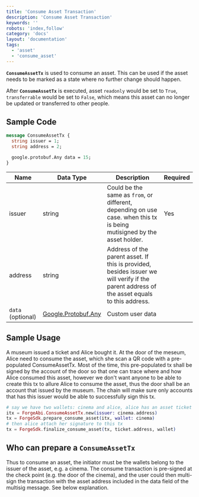 ```yaml
---
title: 'Consume Asset Transaction'
description: 'Consume Asset Transaction'
keywords: ''
robots: 'index,follow'
category: 'docs'
layout: 'documentation'
tags:
  - 'asset'
  - 'consume_asset'
---
```


**`ConsumeAssetTx`** is used to consume an asset. This can be used if the asset needs to be marked as a state where no further change should happen.

After **`ConsumeAssetTx`** is executed, asset `readonly` would be set to `True`, `transferrable` would be set to `False`, which means this asset can no longer be updated or transferred to other people.

## Sample Code

```protobuf
message ConsumeAssetTx {
  string issuer = 1;
  string address = 2;

  google.protobuf.Any data = 15;
}
```
| Name | Data Type | Description |Required|
| - | - | - | - |
|issuer| string|Could be the same as `from`, or different, depending on use case. when this tx is being mutisigned by the asset holder. | Yes|
|address| string| Address of the parent asset. If this is provided, besides issuer we will verify if the parent address of the asset equals to this address.||
| `data` (optional)| [Google.Protobuf.Any](https://developers.google.com/protocol-buffers/docs/proto3#any) | Custom user data |

## Sample Usage

A museum issued a ticket and Alice bought it. At the door of the meseum, Alice need to consume the asset, which she
scan a QR code with a pre-populated ConsumeAssetTx. Most of the time, this pre-populated tx shall be signed by the account of the door so that one can trace where and how Alice consumed this asset, however we don't want anyone to be able to create this tx to allure Alice to consume the asset, thus the door shall be an account that issued by the museum. The chain will make sure only accounts that has this issuer would be able to successfully sign this tx.

```elixir
# say we have two wallets: cinema and alice, alice has an asset ticket
itx = ForgeAbi.ConsumeAssetTx.new(issuer: cinema.address)
tx = ForgeSdk.prepare_consume_asset(itx, wallet: cinema)
# then alice attach her signature to this tx
tx = ForgeSdk.finalize_consume_asset(tx, ticket.address, wallet)
```

## Who can prepare a `ConsumeAssetTx`

Thus to consume an asset, the initiator must be the wallets belong to the issuer of the asset, e.g. a cinema. The consume transaction is pre-signed at the check point (e.g. the door of the cinema), and the user could then multi-sign the transaction with the asset address included in the data field of the multisig message. See below explanation.
